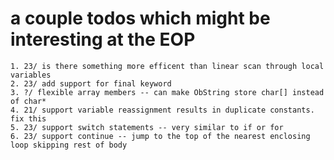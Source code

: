 # a couple todos which might be interesting at the EOP
    1. 23/ is there something more efficent than linear scan through local variables
    2. 23/ add support for final keyword
    3. ?/ flexible array members -- can make ObString store char[] instead of char*
    4. 21/ support variable reassignment results in duplicate constants. fix this
    5. 23/ support switch statements -- very similar to if or for
    6. 23/ support continue -- jump to the top of the nearest enclosing loop skipping rest of body

